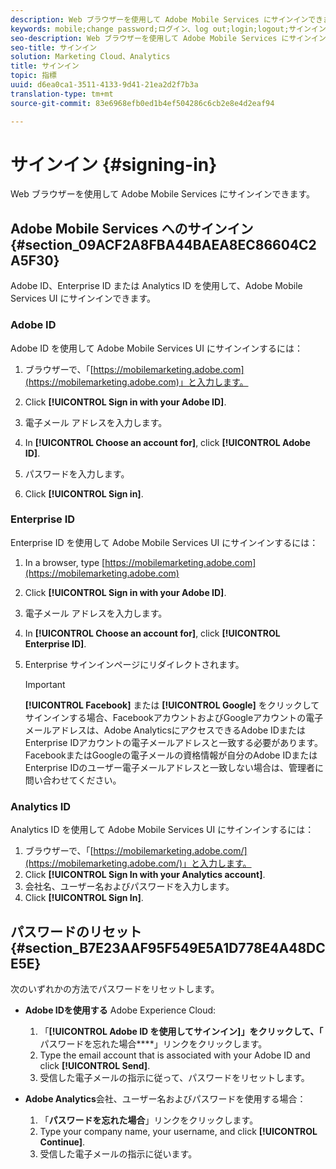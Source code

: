 ```yaml
---
description: Web ブラウザーを使用して Adobe Mobile Services にサインインできます。
keywords: mobile;change password;ログイン、log out;login;logout;サインイン、signin
seo-description: Web ブラウザーを使用して Adobe Mobile Services にサインインできます。
seo-title: サインイン
solution: Marketing Cloud、Analytics
title: サインイン
topic: 指標
uuid: d6ea0ca1-3511-4133-9d41-21ea2d2f7b3a
translation-type: tm+mt
source-git-commit: 83e6968efb0ed1b4ef504286c6cb2e8e4d2eaf94

---
```



# サインイン {#signing-in}

Web ブラウザーを使用して Adobe Mobile Services にサインインできます。

## Adobe Mobile Services へのサインイン {#section_09ACF2A8FBA44BAEA8EC86604C2A5F30}

Adobe ID、Enterprise ID または Analytics ID を使用して、Adobe Mobile Services UI にサインインできます。

### Adobe ID

Adobe ID を使用して Adobe Mobile Services UI にサインインするには：

1. ブラウザーで、「[https://mobilemarketing.adobe.com](https://mobilemarketing.adobe.com)」と入力します。
1. Click **[!UICONTROL Sign in with your Adobe ID]**.
1. 電子メール アドレスを入力します。
1. In **[!UICONTROL Choose an account for]**, click **[!UICONTROL Adobe ID]**.

1. パスワードを入力します。
1. Click **[!UICONTROL Sign in]**.


### Enterprise ID

Enterprise ID を使用して Adobe Mobile Services UI にサインインするには：

1. In a browser, type [https://mobilemarketing.adobe.com](https://mobilemarketing.adobe.com)
1. Click **[!UICONTROL Sign in with your Adobe ID]**.
1. 電子メール アドレスを入力します。
1. In **[!UICONTROL Choose an account for]**, click **[!UICONTROL Enterprise ID]**.

1. Enterprise サインインページにリダイレクトされます。

   >[!IMPORTANT]
   >
   >**[!UICONTROL Facebook]** または **[!UICONTROL Google]** をクリックしてサインインする場合、FacebookアカウントおよびGoogleアカウントの電子メールアドレスは、Adobe AnalyticsにアクセスできるAdobe IDまたはEnterprise IDアカウントの電子メールアドレスと一致する必要があります。FacebookまたはGoogleの電子メールの資格情報が自分のAdobe IDまたはEnterprise IDのユーザー電子メールアドレスと一致しない場合は、管理者に問い合わせてください。

### Analytics ID

Analytics ID を使用して Adobe Mobile Services UI にサインインするには：

1. ブラウザーで、「[https://mobilemarketing.adobe.com/](https://mobilemarketing.adobe.com/)」と入力します。
1. Click **[!UICONTROL Sign In with your Analytics account]**.
1. 会社名、ユーザー名およびパスワードを入力します。
1. Click **[!UICONTROL Sign In]**.

## パスワードのリセット {#section_B7E23AAF95F549E5A1D778E4A48DCE5E}

次のいずれかの方法でパスワードをリセットします。

* **Adobe IDを使用する** Adobe Experience Cloud:

   1. 「**[!UICONTROL Adobe ID を使用してサインイン]」をクリックして、「**&#x200B;パスワードを忘れた場合&#x200B;****」リンクをクリックします。
   1. Type the email account that is associated with your Adobe ID and click **[!UICONTROL Send]**.
   1. 受信した電子メールの指示に従って、パスワードをリセットします。

* **Adobe Analytics**&#x200B;会社、ユーザー名およびパスワードを使用する場合：

   1. 「**パスワードを忘れた場合**」リンクをクリックします。
   1. Type your company name, your username, and click **[!UICONTROL Continue]**.
   1. 受信した電子メールの指示に従います。
